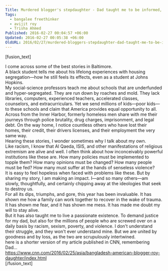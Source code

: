 ```yaml
---
Title: Murdered blogger's stepdaughter - Dad taught me to be informed, bold, unafraid
Tags:
  - bangalee freethinker
  - avijit roy
  - Trisha Ahmed
Published: 2016-02-27 00:04:57 +06:00
Updated: 2016-02-27 00:05:38 +06:00
OldURL: 2016/02/27/murdered-bloggers-stepdaughter-dad-taught-me-to-be-informed-bold-unafraid/
---
```


[fusion_text]
<div></div>
<div>I come across some of the best stories in Baltimore.</div>
<div>A black student tells me about his lifelong experiences with housing segregation—how he still feels its effects, even as a student at Johns Hopkins.</div>
<div>My social-science professors teach me about schools that are underfunded and hyper-segregated. They are run down by roaches and mold. They lack libraries, computers, experienced teachers, accelerated classes, counselors, and extracurriculars. Yet we send millions of kids—poor kids—to these schools and claim that America provides equal opportunity to all.</div>
<div>Across from the Inner Harbor, formerly homeless men share with me their journeys through police brutality, drug charges, imprisonment, and legal debt. On the way home, I notice countless others who have lost their homes, their credit, their drivers licenses, and their employment the very same way.</div>
<div>Hearing these stories, I wonder sometimes why I talk about my own.</div>
<div>Like racism, I know that Al Qaeda, ISIS, and other manifestations of religious extremism are alive and well. I often think about how inconceivably powerful institutions like these are. How many policies must be implemented to topple them? How many opinions must be changed? How many people must be fed? How many must suffer at the hands of senseless violence?</div>
<div>It is easy to feel hopeless when faced with problems like these. But by sharing my story, I am making an impact. I—and so many others—am slowly, thoughtfully, and certainly chipping away at the ideologies that seek to destroy us.</div>
<div>For all its dips, triumphs, and gore, this year has been invaluable. It has shown me how a family can work together to recover in the wake of trauma. It has shown me fear, and it has shown me mess. It has made me doubt my will to stay alive.</div>
<div>But it has also taught me to live a passionate existence. To demand justice for my dad, but also for the millions of people who are screwed over on a daily basis by racism, sexism, poverty, and violence. I don't understand their struggle, and they won't ever understand mine. But we are united by goodness and by loss, as the two are scrupulously intertwined.</div>
<div></div>
<div>here is a shorter version of my article published in CNN, remembering Dad...</div>
<div>
<div><a href="https://www.cnn.com/2016/02/25/asia/bangladesh-american-blogger-roy-daughter/index.html" target="_blank">https://www.cnn.com/2016/02/25/<wbr />asia/bangladesh-american-<wbr />blogger-roy-daughter/index.<wbr />html</a></div>
</div>
[/fusion_text]
